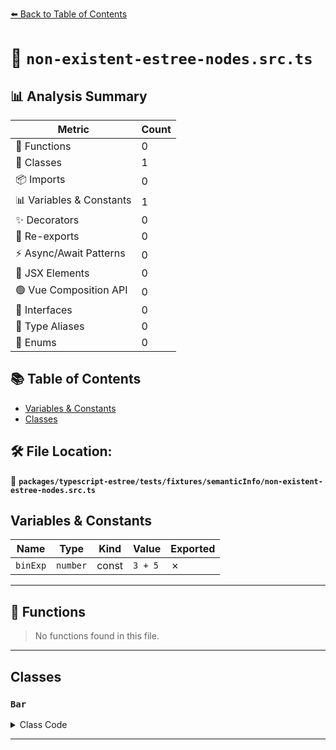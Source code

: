 [⬅️ Back to Table of Contents](../../../../../index.md)

# 📄 `non-existent-estree-nodes.src.ts`

## 📊 Analysis Summary

| Metric | Count |
|--------|-------|
| 🔧 Functions | 0 |
| 🧱 Classes | 1 |
| 📦 Imports | 0 |
| 📊 Variables & Constants | 1 |
| ✨ Decorators | 0 |
| 🔄 Re-exports | 0 |
| ⚡ Async/Await Patterns | 0 |
| 💠 JSX Elements | 0 |
| 🟢 Vue Composition API | 0 |
| 📐 Interfaces | 0 |
| 📑 Type Aliases | 0 |
| 🎯 Enums | 0 |

## 📚 Table of Contents

- [Variables & Constants](#variables-constants)
- [Classes](#classes)

## 🛠️ File Location:
📂 **`packages/typescript-estree/tests/fixtures/semanticInfo/non-existent-estree-nodes.src.ts`**

## Variables & Constants

| Name | Type | Kind | Value | Exported |
|------|------|------|-------|----------|
| `binExp` | `number` | const | `3 + 5` | ✗ |


---

## 🔧 Functions

> No functions found in this file.


---

## Classes

### `Bar`

<details><summary>Class Code</summary>

```ts
class Bar {
  ['test']: string;
}
```
</details>


---